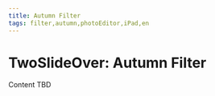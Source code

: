 ```yaml
---
title: Autumn Filter
tags: filter,autumn,photoEditor,iPad,en
---
```


# TwoSlideOver: Autumn Filter

Content TBD
